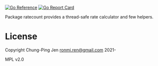 [![Go Reference](https://pkg.go.dev/badge/github.com/raohwork/ratecount.svg)](https://pkg.go.dev/github.com/raohwork/ratecount)
[![Go Report Card](https://goreportcard.com/badge/github.com/raohwork/ratecount)](https://goreportcard.com/report/github.com/raohwork/ratecount)

Package ratecount provides a thread-safe rate calculator and few helpers.

# License

Copyright Chung-Ping Jen <ronmi.ren@gmail.com> 2021-

MPL v2.0

